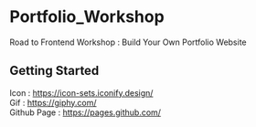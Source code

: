 # Portfolio_Workshop
 Road to Frontend Workshop : Build Your Own Portfolio Website


## Getting Started
Icon : https://icon-sets.iconify.design/
<br>
Gif : https://giphy.com/
<br>
Github Page : https://pages.github.com/

